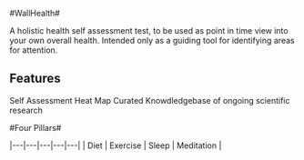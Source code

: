 #WallHealth#

A holistic health self assessment test, to be used as point in time view into your own overall health. Intended only as a guiding tool for identifying areas for attention.

## Features ##

Self Assessment Heat Map
Curated Knowdledgebase of ongoing scientific research

#Four Pillars#

|---|---|---|---|---|
|  Diet | Exercise | Sleep  |  Meditation  |  
